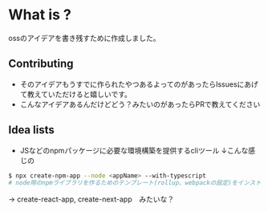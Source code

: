 # What is ? 
ossのアイデアを書き残すために作成しました。

## Contributing
- そのアイデアもうすでに作られたやつあるよってのがあったらIssuesにあげて教えていただけると嬉しいです。
- こんなアイデアあるんだけどどう？みたいのがあったらPRで教えてください


## Idea lists

- JSなどのnpmパッケージに必要な環境構築を提供するcliツール
↓こんな感じの
```bash
$ npx create-npm-app --node <appName> --with-typescript
# node用のnpmライブラリを作るためのテンプレート(rollup、webpackの設定)をインストールするみたいな
```
 -> create-react-app, create-next-app　みたいな？

